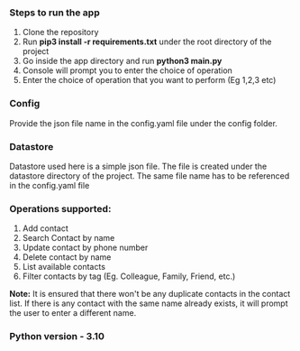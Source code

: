 ### Steps to run the app
1. Clone the repository
2. Run **pip3 install -r requirements.txt** under the root directory of the project
2. Go inside the app directory and run **python3 main.py**
3. Console will prompt you to enter the choice of operation
4. Enter the choice of operation that you want to perform (Eg 1,2,3 etc)

### Config
Provide the json file name in the config.yaml file under the config folder.

### Datastore
Datastore used here is a simple json file. The file is created under the datastore directory of the project.
The same file name has to be referenced in the config.yaml file

### Operations supported:
1. Add contact
2. Search Contact by name
3. Update contact by phone number
4. Delete contact by name
5. List available contacts
6. Filter contacts by tag (Eg. Colleague, Family, Friend, etc.) 

**Note:** It is ensured that there won't be any duplicate contacts in the contact list. If there is any contact
with the same name already exists, it will prompt the user to enter a different name.

### Python version - 3.10
